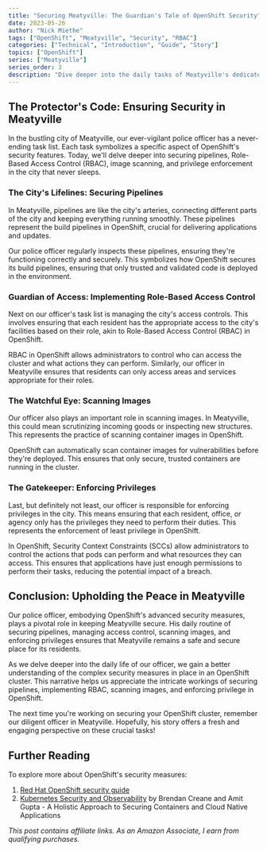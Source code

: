 ```yaml
---
title: "Securing Meatyville: The Guardian's Tale of OpenShift Security"
date: 2023-05-26
author: "Nick Miethe"
tags: ["OpenShift", "Meatyville", "Security", "RBAC"]
categories: ["Technical", "Introduction", "Guide", "Story"]
topics: ["OpenShift"]
series: ["Meatyville"]
series_order: 3
description: "Dive deeper into the daily tasks of Meatyville's dedicated police officer, representing OpenShift's advanced security measures. Discover how the city secures pipelines, implements access control, scans images, and enforces privilege."
---
```


## The Protector's Code: Ensuring Security in Meatyville

In the bustling city of Meatyville, our ever-vigilant police officer has a never-ending task list. Each task symbolizes a specific aspect of OpenShift's security features. Today, we'll delve deeper into securing pipelines, Role-Based Access Control (RBAC), image scanning, and privilege enforcement in the city that never sleeps.

### The City's Lifelines: Securing Pipelines

In Meatyville, pipelines are like the city's arteries, connecting different parts of the city and keeping everything running smoothly. These pipelines represent the build pipelines in OpenShift, crucial for delivering applications and updates.

Our police officer regularly inspects these pipelines, ensuring they're functioning correctly and securely. This symbolizes how OpenShift secures its build pipelines, ensuring that only trusted and validated code is deployed in the environment.

### Guardian of Access: Implementing Role-Based Access Control

Next on our officer's task list is managing the city's access controls. This involves ensuring that each resident has the appropriate access to the city's facilities based on their role, akin to Role-Based Access Control (RBAC) in OpenShift.

RBAC in OpenShift allows administrators to control who can access the cluster and what actions they can perform. Similarly, our officer in Meatyville ensures that residents can only access areas and services appropriate for their roles.

### The Watchful Eye: Scanning Images

Our officer also plays an important role in scanning images. In Meatyville, this could mean scrutinizing incoming goods or inspecting new structures. This represents the practice of scanning container images in OpenShift.

OpenShift can automatically scan container images for vulnerabilities before they're deployed. This ensures that only secure, trusted containers are running in the cluster.

### The Gatekeeper: Enforcing Privileges

Last, but definitely not least, our officer is responsible for enforcing privileges in the city. This means ensuring that each resident, office, or agency only has the privileges they need to perform their duties. This represents the enforcement of least privilege in OpenShift.

In OpenShift, Security Context Constraints (SCCs) allow administrators to control the actions that pods can perform and what resources they can access. This ensures that applications have just enough permissions to perform their tasks, reducing the potential impact of a breach.

## Conclusion: Upholding the Peace in Meatyville

Our police officer, embodying OpenShift's advanced security measures, plays a pivotal role in keeping Meatyville secure. His daily routine of securing pipelines, managing access control, scanning images, and enforcing privileges ensures that Meatyville remains a safe and secure place for its residents.

As we delve deeper into the daily life of our officer, we gain a better understanding of the complex security measures in place in an OpenShift cluster. This narrative helps us appreciate the intricate workings of securing pipelines, implementing RBAC, scanning images, and enforcing privilege in OpenShift.

The next time you're working on securing your OpenShift cluster, remember our diligent officer in Meatyville. Hopefully, his story offers a fresh and engaging perspective on these crucial tasks!

## Further Reading

To explore more about OpenShift's security measures:

1. [Red Hat OpenShift security guide](https://www.redhat.com/en/resources/openshift-security-guide-ebook)
2. [Kubernetes Security and Observability](https://www.amazon.com/Kubernetes-Security-Observability-Containers-Applications/dp/1098107101?keywords=Kubernetes+Security&qid=1685557943&sr=8-2&linkCode=ll1&tag=miethe-20&linkId=a78a1f63c8862b3655542ecd65abfc88&language=en_US&ref_=as_li_ss_tl) by Brendan Creane and Amit Gupta - A Holistic Approach to Securing Containers and Cloud Native Applications

*This post contains affiliate links. As an Amazon Associate, I earn from qualifying purchases.*
